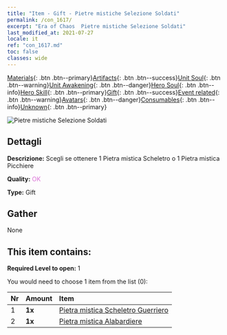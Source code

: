 ```yaml
---
title: "Item - Gift - Pietre mistiche Selezione Soldati"
permalink: /con_1617/
excerpt: "Era of Chaos  Pietre mistiche Selezione Soldati"
last_modified_at: 2021-07-27
locale: it
ref: "con_1617.md"
toc: false
classes: wide
---
```

 [Materials](/ItemsIT/){: .btn .btn--primary}[Artifacts](/ItemsIT/Artifacts/){: .btn .btn--success}[Unit Soul](/ItemsIT/UnitSoul/){: .btn .btn--warning}[Unit Awakening](/ItemsIT/UnitAwakening/){: .btn .btn--danger}[Hero Soul](/ItemsIT/HeroSoul/){: .btn .btn--info}[Hero Skill](/ItemsIT/HeroSkill/){: .btn .btn--primary}[Gift](/ItemsIT/Gift/){: .btn .btn--success}[Event related](/ItemsIT/Events/){: .btn .btn--warning}[Avatars](/ItemsIT/Avatars/){: .btn .btn--danger}[Consumables](/ItemsIT/Consumables/){: .btn .btn--info}[Unknown](/ItemsIT/Unknown/){: .btn .btn--primary}

 ![Pietre mistiche Selezione Soldati](/images/t/i_907233.png)

## Dettagli
 **Descrizione:** Scegli se ottenere 1 Pietra mistica Scheletro o 1 Pietra mistica Picchiere

 **Quality:** <span style="color: #DA70D6">OK</span>

 **Type:** Gift

## Gather

  None

## This item contains:

 **Required Level to open:** 1

 You would need to choose 1 item from the list (0):

  | Nr | Amount |     Item    |
  |:---|:-------|:------------|
  | 1 |  **1x** | [Pietra mistica Scheletro Guerriero](/ItemsIT/unt_297/) |  | 
  | 2 |  **1x** | [Pietra mistica Alabardiere](/ItemsIT/unt_282/) |  | 
